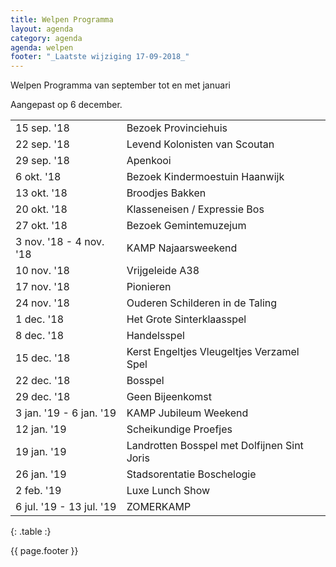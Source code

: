 ```yaml
---
title: Welpen Programma
layout: agenda
category: agenda
agenda: welpen
footer: "_Laatste wijziging 17-09-2018_"
---
```


Welpen Programma van september tot en met januari

Aangepast op 6 december.

| | |
|---|---|
| 15 sep. '18 | Bezoek Provinciehuis |
| 22 sep. '18 | Levend Kolonisten van Scoutan |
| 29 sep. '18 | Apenkooi |
| 6 okt. '18 | Bezoek Kindermoestuin Haanwijk |
| 13 okt. '18 | Broodjes Bakken |
| 20 okt. '18 | Klasseneisen / Expressie Bos |
| 27 okt. '18 | Bezoek Gemintemuzejum |
| 3 nov. '18 - 4 nov. '18 | KAMP Najaarsweekend |
| 10 nov. '18 | Vrijgeleide A38 |
| 17 nov. '18 | Pionieren |
| 24 nov. '18 | Ouderen Schilderen in de Taling |
| 1 dec. '18 | Het Grote Sinterklaasspel |
| 8 dec. '18 | Handelsspel |
| 15 dec. '18 | Kerst Engeltjes Vleugeltjes Verzamel Spel |
| 22 dec. '18 | Bosspel |
| 29 dec. '18 | Geen Bijeenkomst |
| 3 jan. '19 - 6 jan. '19 | KAMP Jubileum Weekend |
| 12 jan. '19 | Scheikundige Proefjes |
| 19 jan. '19 | Landrotten Bosspel met Dolfijnen Sint Joris |
| 26 jan. '19 | Stadsorentatie Boschelogie |
| 2 feb. '19 | Luxe Lunch Show |
| 6 jul. '19 - 13 jul. '19 | ZOMERKAMP |
{: .table :}

{{ page.footer }}
